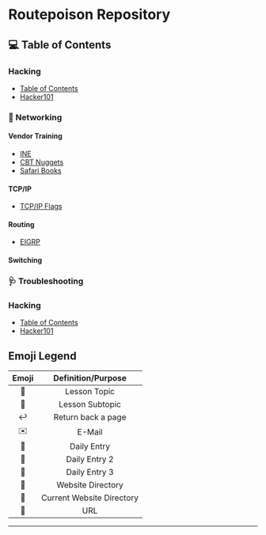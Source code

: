 # Routepoison Repository

## :computer: Table of Contents

### Hacking

* [Table of Contents](./#)
* [Hacker101](./#)

### :satellite: Networking

#### Vendor Training

* [INE](./#)
* [CBT Nuggets](./#)
* [Safari Books](./#)

#### TCP/IP

* [TCP/IP Flags](./networking/tcp-ip/tcp-flags.md)

#### Routing

* [EIGRP](./networking/EIGRP/README.md)

#### Switching

### :stethoscope: Troubleshooting

### Hacking

* [Table of Contents](./#)
* [Hacker101](./#)

## Emoji Legend

| Emoji | Definition/Purpose |
|:-:|:-:|
|🔖|Lesson Topic|
|📃|Lesson Subtopic|
|↩️|Return back a page|
|✉️|E-Mail|
|📆|Daily Entry|
|📰|Daily Entry 2|
|📅|Daily Entry 3|
|📁|Website Directory|
|📂|Current Website Directory| 
|🔗| URL|

---
